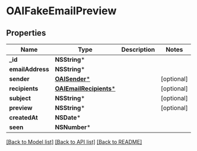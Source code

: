 # OAIFakeEmailPreview

## Properties
Name | Type | Description | Notes
------------ | ------------- | ------------- | -------------
**_id** | **NSString*** |  | 
**emailAddress** | **NSString*** |  | 
**sender** | [**OAISender***](OAISender) |  | [optional] 
**recipients** | [**OAIEmailRecipients***](OAIEmailRecipients) |  | [optional] 
**subject** | **NSString*** |  | [optional] 
**preview** | **NSString*** |  | [optional] 
**createdAt** | **NSDate*** |  | 
**seen** | **NSNumber*** |  | 

[[Back to Model list]](../README#documentation-for-models) [[Back to API list]](../README#documentation-for-api-endpoints) [[Back to README]](../README)


